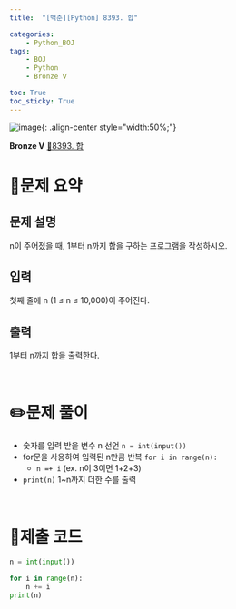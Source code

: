 ```yaml
---
title:  "[백준][Python] 8393. 합" 

categories: 
    - Python_BOJ
tags: 
    - BOJ
    - Python
    - Bronze Ⅴ

toc: True
toc_sticky: True
---
```

![image](https://github.com/user-attachments/assets/32319fe8-99e9-4031-b5d1-9f1909b510dc){: .align-center style="width:50%;"}

**Bronze Ⅴ** 
[🔗8393. 합]('https://www.acmicpc.net/problem/8393')

# 📝문제 요약
## 문제 설명
n이 주어졌을 때, 1부터 n까지 합을 구하는 프로그램을 작성하시오.

## 입력
첫째 줄에 n (1 ≤ n ≤ 10,000)이 주어진다.

## 출력
1부터 n까지 합을 출력한다.


<br>

# ✏️문제 풀이
- 숫자를 입력 받을 변수 n 선언 `n = int(input())`
- for문을 사용하여 입력된 n만큼 반복 `for i in range(n):`
    - `n =+ i` (ex. n이 3이면 1+2+3)
- `print(n)` 1~n까지 더한 수를 출력

<br>

# 💯제출 코드
```python
n = int(input())

for i in range(n):
    n += i
print(n)
```